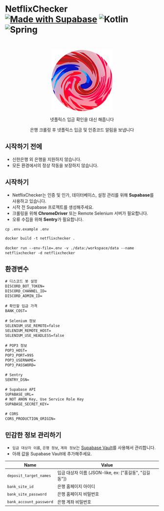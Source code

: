 # NetflixChecker [![Made with Supabase](https://supabase.com/badge-made-with-supabase.svg)](https://supabase.com) ![Kotlin](https://img.shields.io/badge/kotlin-%237F52FF.svg?style=for-the-badge&logo=kotlin&logoColor=white) ![Spring](https://img.shields.io/badge/spring-%236DB33F.svg?style=for-the-badge&logo=spring&logoColor=white)

<br/>
<p align="center">
<img src="./docs/logo.png" width="200" />
</p>
<div align="center">
넷플릭스 입금 확인을 대신 해줍니다
  
은행 크롤링 후 넷플릭스 입금 및 인증코드 알림을 보냅니다
</div>

## 시작하기 전에

- 신한은행 외 은행을 지원하지 않습니다.
- 모든 환경에서의 정상 작동을 보장하지 않습니다.

## 시작하기

- NetflixChecker는 인증 및 인가, 데이터베이스, 설정 관리를 위해 **Supabase**를 사용하고 있습니다.
- 시작 전 Supabase 프로젝트를 생성해주세요.
- 크롤링을 위해 **ChromeDriver** 또는 Remote Selenium 서버가 필요합니다.
- 오류 수집을 위해 **Sentry**가 필요합니다.

```shell
cp .env.example .env
```

```shell
docker build -t netflixchecker .

docker run --env-file=.env -v ./data:/workspace/data --name netflixchecker -d netflixchecker 
```

## 환경변수

```dotenv
# 디스코드 봇 설정
DISCORD_BOT_TOKEN=
DISCORD_CHANNEL_ID=
DISCORD_ADMIN_ID=

# 확인할 입금 가격
BANK_COST=

# Selenium 정보
SELENIUM_USE_REMOTE=false
SELENIUM_REMOTE_HOST=
SELENIUM_USE_HEADLESS=false

# POP3 정보
POP3_HOST=
POP3_PORT=995
POP3_USERNAME=
POP3_PASSWORD=

# Sentry
SENTRY_DSN=

# Supabase API
SUPABASE_URL=
# NOT ANON Key, Use Service Role Key
SUPABASE_SECRET_KEY=

# CORS
CORS_PRODUCTION_ORIGIN=
```

## 민감한 정보 관리하기

- `입금 대상자 이름`, `은행 정보`, `계좌 정보`는 [Supabase Vault](https://supabase.com/docs/guides/database/vault)를 사용해서 관리합니다.
- 아래 값을 Supabase Vault에 추가해주세요.

| Name                     | Value                                      |
|-------------------------|--------------------------------------------|
| `deposit_target_names`  | 입금 대상자 이름 (JSON-like, ex: ["홍길동", "김길동"])  |
| `bank_site_id`          | 은행 홈페이지 아이디                                |
| `bank_site_password`    | 은행 홈페이지 비밀번호                               |
| `bank_account_password` | 은행 계좌 비밀번호                                 |
